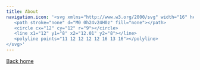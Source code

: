```yaml
---
title: About
navigation.icon: '<svg xmlns="http://www.w3.org/2000/svg" width="16" height="16" viewBox="0 0 24 24" stroke-width="2" stroke="currentColor" fill="none" stroke-linecap="round" stroke-linejoin="round">
   <path stroke="none" d="M0 0h24v24H0z" fill="none"></path>
   <circle cx="12" cy="12" r="9"></circle>
   <line x1="12" y1="8" x2="12.01" y2="8"></line>
   <polyline points="11 12 12 12 12 16 13 16"></polyline>
</svg>' 
---
```


[Back home](/)
